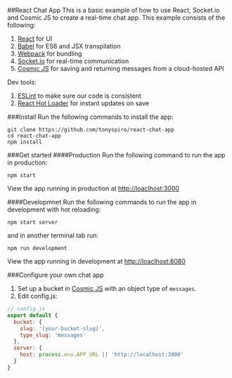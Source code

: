 ##React Chat App
This is a basic example of how to use React, Socket.io and Cosmic JS to create a real-time chat app.  This example consists of the following:

1. [React](https://facebook.github.io/react/) for UI
2. [Babel](https://babeljs.io/) for ES6 and JSX transpilation
3. [Webpack](https://webpack.github.io/) for bundling
4. [Socket.io](http://socket.io/) for real-time communication
5. [Cosmic JS](https://cosmicjs.com) for saving and returning messages from a cloud-hosted API

Dev tools:

1. [ESLint](http://eslint.org/) to make sure our code is consistent
2. [React Hot Loader](https://github.com/gaearon/react-hot-loader) for instant updates on save

###Install
Run the following commands to install the app:
```
git clone https://github.com/tonyspiro/react-chat-app
cd react-chat-app
npm install
```
###Get started
####Production
Run the following command to run the app in production:
```
npm start
```
View the app running in production at [http://loaclhost:3000](http://loaclhost:3000)

####Developmnet
Run the following commands to run the app in development with hot reloading:
```
npm start server
```
and in another terminal tab run:
```
npm run development
```
View the app running in development at [http://loaclhost:8080](http://loaclhost:8080)

###Configure your own chat app
1. Set up a bucket in [Cosmic JS](https://cosmicjs.com) with an object type of `messages`.
2. Edit config.js:
```javascript
// config.js
export default {
  bucket: {
    slug: '[your-bucket-slug]',
    type_slug: 'messages'
  },
  server: {
    host: process.env.APP_URL || 'http://localhost:3000'
  }
}
```
